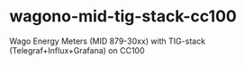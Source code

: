# wagono-mid-tig-stack-cc100
Wago Energy Meters (MID 879-30xx) with TIG-stack (Telegraf+Influx+Grafana) on CC100
